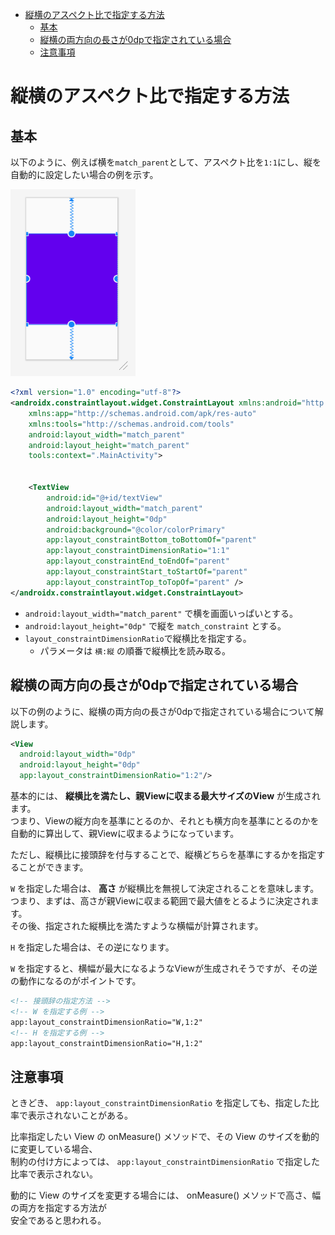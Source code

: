 <!-- TOC START min:1 max:3 link:true asterisk:false update:true -->
- [縦横のアスペクト比で指定する方法](#縦横のアスペクト比で指定する方法)
  - [基本](#基本)
  - [縦横の両方向の長さが0dpで指定されている場合](#縦横の両方向の長さが0dpで指定されている場合)
  - [注意事項](#注意事項)
<!-- TOC END -->


# 縦横のアスペクト比で指定する方法

## 基本

以下のように、例えば横を`match_parent`として、アスペクト比を`1:1`にし、縦を自動的に設定したい場合の例を示す。

<img src="./画像/constraintlayout_aspect_ratio.png" width="200">

```xml
<?xml version="1.0" encoding="utf-8"?>
<androidx.constraintlayout.widget.ConstraintLayout xmlns:android="http://schemas.android.com/apk/res/android"
    xmlns:app="http://schemas.android.com/apk/res-auto"
    xmlns:tools="http://schemas.android.com/tools"
    android:layout_width="match_parent"
    android:layout_height="match_parent"
    tools:context=".MainActivity">


    <TextView
        android:id="@+id/textView"
        android:layout_width="match_parent"
        android:layout_height="0dp"
        android:background="@color/colorPrimary"
        app:layout_constraintBottom_toBottomOf="parent"
        app:layout_constraintDimensionRatio="1:1"
        app:layout_constraintEnd_toEndOf="parent"
        app:layout_constraintStart_toStartOf="parent"
        app:layout_constraintTop_toTopOf="parent" />
</androidx.constraintlayout.widget.ConstraintLayout>
```

- `android:layout_width="match_parent"` で横を画面いっぱいとする。
- `android:layout_height="0dp"` で縦を `match_constraint` とする。
- `layout_constraintDimensionRatio`で縦横比を指定する。
  - パラメータは `横:縦` の順番で縦横比を読み取る。


## 縦横の両方向の長さが0dpで指定されている場合

以下の例のように、縦横の両方向の長さが0dpで指定されている場合について解説します。

```xml
<View
  android:layout_width="0dp"
  android:layout_height="0dp"
  app:layout_constraintDimensionRatio="1:2"/>
```

基本的には、 **縦横比を満たし、親Viewに収まる最大サイズのView** が生成されます。  
つまり、Viewの縦方向を基準にとるのか、それとも横方向を基準にとるのかを  
自動的に算出して、親Viewに収まるようになっています。  

ただし、縦横比に接頭辞を付与することで、縦横どちらを基準にするかを指定することができます。

`W` を指定した場合は、 **高さ** が縦横比を無視して決定されることを意味します。  
つまり、まずは、高さが親Viewに収まる範囲で最大値をとるように決定されます。  
その後、指定された縦横比を満たすような横幅が計算されます。

`H` を指定した場合は、その逆になります。

`W` を指定すると、横幅が最大になるようなViewが生成されそうですが、その逆の動作になるのがポイントです。

```xml
<!-- 接頭辞の指定方法 -->
<!-- W を指定する例 -->
app:layout_constraintDimensionRatio="W,1:2"
<!-- H を指定する例 -->
app:layout_constraintDimensionRatio="H,1:2"
```


## 注意事項

ときどき、 `app:layout_constraintDimensionRatio` を指定しても、指定した比率で表示されないことがある。  

比率指定したい View の onMeasure() メソッドで、その View のサイズを動的に変更している場合、  
制約の付け方によっては、 `app:layout_constraintDimensionRatio` で指定した比率で表示されない。

動的に View のサイズを変更する場合には、 onMeasure() メソッドで高さ、幅の両方を指定する方法が  
安全であると思われる。
